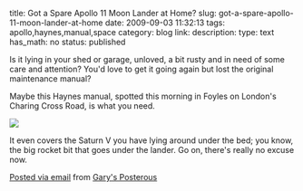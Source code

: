 title: Got a Spare Apollo 11 Moon Lander at Home? 
slug: got-a-spare-apollo-11-moon-lander-at-home
date: 2009-09-03 11:32:13
tags: apollo,haynes,manual,space
category: blog
link: 
description: 
type: text
has_math: no
status: published

Is it lying in your shed or garage, unloved, a bit rusty and in need of some care and attention? You'd love to get it going again but lost the original maintenance manual?

Maybe this Haynes manual, spotted this morning in Foyles on London's Charing Cross Road, is what you need.

[![](https://posterous.com/getfile/files.posterous.com/vicchi/hTjGO5opETXxHPwQrQxGLE3lYzgDVirMZQ9YtAfm7DOno2yNw3BIiMNt00uB/photo.jpg.scaled.500.jpg)](https://posterous.com/getfile/files.posterous.com/vicchi/Tin86hpiG1aOxD9NGVtVyxvPkJHUxb9Q9xO6oqXSCVV4OSir3AlpcxZgOXie/photo.jpg "https://posterous.com/getfile/files.posterous.com/vicchi/Tin86hpiG1aOxD9NGVtVyxvPkJHUxb9Q9xO6oqXSCVV4OSir3AlpcxZgOXie/photo.jpg")

It even covers the Saturn V you have lying around under the bed; you know, the big rocket bit that goes under the lander. Go on, there's really no excuse now.


[Posted via email](https://posterous.com "https://posterous.com") from [Gary's Posterous](https://vicchi.posterous.com/got-a-spare-apollo-11-moon-lander-at-home "https://vicchi.posterous.com/got-a-spare-apollo-11-moon-lander-at-home")



